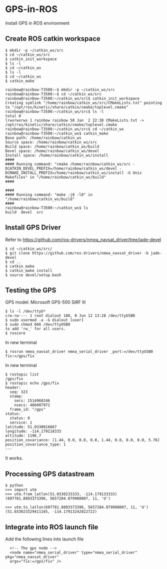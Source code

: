 # GPS-in-ROS
Install GPS in ROS environment

## Create ROS catkin workspace
```
$ mkdir -p ~/catkin_ws/src
$ cd ~/catkin_ws/src
$ catkin_init_workspace
$ ls -l
$ cd ~/catkin_ws
$ ls -l
$ cd ~/catkin_ws
$ catkin_make
```
~~~
rainbow@rainbow-T3500:~$ mkdir -p ~/catkin_ws/src
rainbow@rainbow-T3500:~$ cd ~/catkin_ws/src
rainbow@rainbow-T3500:~/catkin_ws/src$ catkin_init_workspace
Creating symlink "/home/rainbow/catkin_ws/src/CMakeLists.txt" pointing to "/opt/ros/kinetic/share/catkin/cmake/toplevel.cmake"
rainbow@rainbow-T3500:~/catkin_ws/src$ ls -l
total 0
lrwxrwxrwx 1 rainbow rainbow 50 Jan  2 22:30 CMakeLists.txt -> /opt/ros/kinetic/share/catkin/cmake/toplevel.cmake
rainbow@rainbow-T3500:~/catkin_ws/src$ cd ~/catkin_ws
rainbow@rainbow-T3500:~/catkin_ws$ catkin_make
Base path: /home/rainbow/catkin_ws
Source space: /home/rainbow/catkin_ws/src
Build space: /home/rainbow/catkin_ws/build
Devel space: /home/rainbow/catkin_ws/devel
Install space: /home/rainbow/catkin_ws/install
####
#### Running command: "cmake /home/rainbow/catkin_ws/src -DCATKIN_DEVEL_PREFIX=/home/rainbow/catkin_ws/devel -DCMAKE_INSTALL_PREFIX=/home/rainbow/catkin_ws/install -G Unix Makefiles" in "/home/rainbow/catkin_ws/build"
####

####
#### Running command: "make -j8 -l8" in "/home/rainbow/catkin_ws/build"
####
rainbow@rainbow-T3500:~/catkin_ws$ ls
build  devel  src
~~~
## Install GPS Driver
Refer to https://github.com/ros-drivers/nmea_navsat_driver/tree/jade-devel
```
$ cd ~/catkin_ws/src/
$ git clone https://github.com/ros-drivers/nmea_navsat_driver -b jade-devel
$ cd ..
$ catkin_make
$ catkin_make install
$ source devel/setup.bash
```
## Testing the GPS
GPS model: Microsoft GPS-500 SiRF III
```
$ ls -l /dev/ttyU*
crw-rw---- 1 root dialout 188, 0 Jun 12 13:28 /dev/ttyUSB0
$ sudo usermod -a -G dialout [user]
$ sudo chmod 666 /dev/ttyUSB0
to add 'rw_' for all users.
$ roscore
```
In new terminal
```
$ rosrun nmea_navsat_driver nmea_serial_driver _port:=/dev/ttyUSB0 fix:=/gps/fix
```
In new terminal 
```
$ rostopic list
/gps/fix
$ rostopic echo /gps/fix
header: 
  seq: 323
  stamp: 
    secs: 1514960246
    nsecs: 460407972
  frame_id: "/gps"
status: 
  status: 0
  service: 1
latitude: 51.0330016667
longitude: -114.179218333
altitude: 1196.7
position_covariance: [1.44, 0.0, 0.0, 0.0, 1.44, 0.0, 0.0, 0.0, 5.76]
position_covariance_type: 1
---
```
It works.

## Processing GPS datastream
```
$ python
>>> import utm
>>> utm.from_latlon(51.0330233333, -114.179133333)
(697781.8893373396, 5657284.079908007, 11, 'U')

>>> utm.to_latlon(697781.8893373396, 5657284.079908007, 11, 'U')
(51.033023329411165, -114.17913242822722)
```

## Integrate into ROS launch file
Add the following lines into launch file
```
  <!-- The gps node -->
  <node name="nmea_serial_driver" type="nmea_serial_driver" pkg="nmea_navsat_driver"
  args="fix:=/gps/fix" />
```
